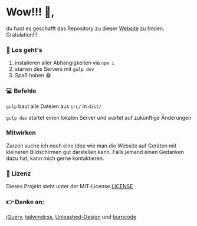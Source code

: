 # Wow!!! 👏️,
du hast es geschafft das Repository zu dieser [Website](https://bastian-kramer.web.app) zu finden. Gratulation!!!

### 🏃️ Los geht's
1. instalieren aller Abhängigkeiten via ```npm i```
2. starten des Servers mit ```gulp dev```
3. Spaß haben 😁️

### 💻️ Befehle

```gulp``` baut alle Dateien aus ```src/``` in ```dist/```

```gulp dev``` startet einen lokalen Server und wartet auf zukünftige Änderungen

### Mitwirken

Zurzeit suche ich noch eine Idee wie man die Website auf Geräten mit kleineren Bildschirmen gut darstellen kann. Falls jemand einen Gedanken dazu hat, kann mich gerne kontaktieren.

### 📕️ Lizenz

Dieses Projekt steht unter der MIT-License [LICENSE](LICENSE)

### 👉️ Danke an:

[jQuery](https://jquery.com/), [tailwindcss](https://github.com/tailwindcss), [Unleashed-Design](https://github.com/Unleashed-Design) und [burncode](https://github.com/burncode)  
